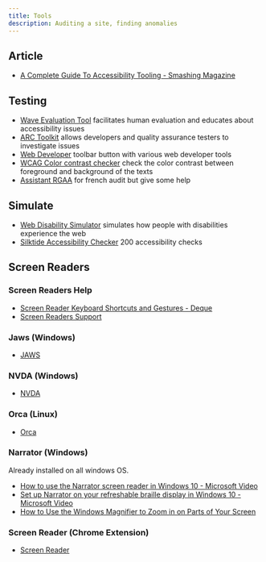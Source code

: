 ```yaml
---
title: Tools
description: Auditing a site, finding anomalies 
---
```


## Article

* [A Complete Guide To Accessibility Tooling - Smashing Magazine](https://www.smashingmagazine.com/2021/06/complete-guide-accessibility-tooling/)

## Testing

* [Wave Evaluation Tool](https://chromewebstore.google.com/detail/wave-evaluation-tool/jbbplnpkjmmeebjpijfedlgcdilocofh) facilitates human evaluation and educates about accessibility issues
* [ARC Toolkit](https://chromewebstore.google.com/detail/arc-toolkit/chdkkkccnlfncngelccgbgfmjebmkmce) allows developers and quality assurance testers  to investigate issues
* [Web Developer](https://chromewebstore.google.com/detail/web-developer/bfbameneiokkgbdmiekhjnmfkcnldhhm)  toolbar button with various web developer tools
* [WCAG Color contrast checker](https://chromewebstore.google.com/detail/wcag-color-contrast-check/plnahcmalebffmaghcpcmpaciebdhgdf) check the color contrast between foreground and background of the texts
* [Assistant RGAA](https://chromewebstore.google.com/detail/assistant-rgaa/cgpmofepeeiaaljkcclfldhaalfpcand) for french audit but give some help

## Simulate

* [Web Disability Simulator](https://chromewebstore.google.com/detail/web-disability-simulator/olioanlbgbpmdlgjnnampnnlohigkjla?hl=en) simulates how people with disabilities experience the web
* [Silktide Accessibility Checker](https://chromewebstore.google.com/detail/silktide-accessibility-ch/mpobacholfblmnpnfbiomjkecoojakah?hl=en-GB&authuser=0&pli=1) 200 accessibility checks 

## Screen Readers

### Screen Readers Help

* [Screen Reader Keyboard Shortcuts and Gestures - Deque](https://dequeuniversity.com/screenreaders/)
* [Screen Readers Support](https://stevefaulkner.github.io/screen-reader-HTML-support/)

### Jaws (Windows)

* [JAWS](https://www.freedomscientific.com/products/software/jaws/)

### NVDA (Windows)

* [NVDA](https://www.nvda.fr/)

### Orca (Linux)

* [Orca](https://help.gnome.org/users/orca/stable/introduction.html.en)

### Narrator (Windows)

Already installed on all windows OS.

* [How to use the Narrator screen reader in Windows 10 - Microsoft Video](https://www.youtube.com/watch?v=EiQ8NwdsZCY)
* [Set up Narrator on your refreshable braille display in Windows 10 - Microsoft Video](https://www.youtube.com/watch?v=P9BAGagnHt8)
* [How to Use the Windows Magnifier to Zoom in on Parts of Your Screen](https://www.youtube.com/watch?v=bseAvt11R6k)

### Screen Reader (Chrome Extension)

* [Screen Reader](https://chromewebstore.google.com/detail/screen-reader/kgejglhpjiefppelpmljglcjbhoiplfn?hl=fr)